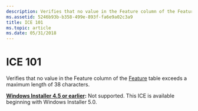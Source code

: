 ```yaml
---
description: Verifies that no value in the Feature column of the Feature table exceeds a maximum length of 38 characters.
ms.assetid: 5246b93b-b358-499e-893f-fa6e9a02c3a9
title: ICE 101
ms.topic: article
ms.date: 05/31/2018
---
```


# ICE 101

Verifies that no value in the Feature column of the [Feature](feature-table.md) table exceeds a maximum length of 38 characters.

**[Windows Installer 4.5 or earlier](not-supported-in-windows-installer-4-5.md):** Not supported. This ICE is available beginning with Windows Installer 5.0.

 

 



